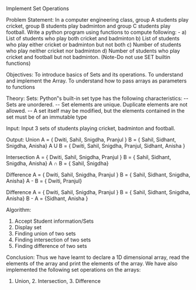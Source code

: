 Implement Set Operations

Problem Statement:
In a computer engineering class, group A students play cricket, group B students play badminton and group C students play football. Write a python program using functions to compute following: -
a) List of students who play both cricket and badminton
b) List of students who play either cricket or badminton but not both
c) Number of students who play neither cricket nor badminton
d) Number of students who play cricket and football but not badminton.
(Note-Do not use SET builtin functions)

Objectives:
To introduce basics of Sets and its operations.
To understand and implement the Array.
To understand how to pass arrays as parameters to functions

Theory:
Sets:
Python‟s built-in set type has the following characteristics:
-- Sets are unordered.
-- Set elements are unique. Duplicate elements are not allowed.
-- A set itself may be modified, but the elements contained in the set must be of an immutable type

Input:
Input 3 sets of students playing cricket, badminton and football.

Output:
Union
A = { Dwiti, Sahil, Snigdha, Pranjul } 
B = { Sahil, Sidhant, Snigdha, Anisha}
A U B = { Dwiti, Sahil, Snigdha, Pranjul, Sidhant, Anisha }

Intersection
A = { Dwiti, Sahil, Snigdha, Pranjul }
B = { Sahil, Sidhant, Snigdha, Anisha}
A ∩ B = { Sahil, Snigdha}

Difference
A = { Dwiti, Sahil, Snigdha, Pranjul }
B = { Sahil, Sidhant, Snigdha, Anisha}
A - B = { Dwiti, Pranjul}

Difference
A = { Dwiti, Sahil, Snigdha, Pranjul }
B = { Sahil, Sidhant, Snigdha, Anisha}
B - A = {Sidhant, Anisha }

Algorithm:
1. Accept Student information/Sets
2. Display set
3. Finding union of two sets
4. Finding intersection of two sets
5. Finding difference of two sets

Conclusion:
Thus we have learnt to declare a 1D dimensional array, read the elements of the array and
print the elements of the array. We have also implemented the following set operations on the
arrays:
1. Union, 2. Intersection, 3. Difference
